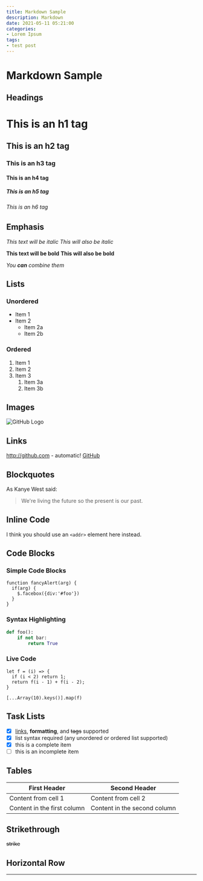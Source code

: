 ```yaml
---
title: Markdown Sample
description: Markdown
date: 2021-05-11 05:21:00
categories:
- Lorem Ipsum
tags:
- test post
---
```


# Markdown Sample

## Headings

# This is an h1 tag
## This is an h2 tag
### This is an h3 tag
#### This is an h4 tag
##### This is an h5 tag
###### This is an h6 tag

## Emphasis

*This text will be italic*
_This will also be italic_

**This text will be bold**
__This will also be bold__

_You **can** combine them_

## Lists

### Unordered

* Item 1
* Item 2
  * Item 2a
  * Item 2b

### Ordered

1. Item 1
1. Item 2
1. Item 3
   1. Item 3a
   1. Item 3b

## Images

![GitHub Logo](https://github.githubassets.com/images/modules/logos_page/GitHub-Mark.png)

## Links

http://github.com - automatic!
[GitHub](http://github.com)

## Blockquotes

As Kanye West said:

> We're living the future so
> the present is our past.

## Inline Code

I think you should use an 
`<addr>` element here instead.

## Code Blocks

### Simple Code Blocks

```
function fancyAlert(arg) {
  if(arg) {
    $.facebox({div:'#foo'})
  }
}
```

### Syntax Highlighting

```python
def foo():
    if not bar:
        return True
```

### Live Code

```eval-js
let f = (i) => {
  if (i < 2) return 1;
  return f(i - 1) + f(i - 2);
}

[...Array(10).keys()].map(f)
```

## Task Lists

- [x] [links](), **formatting**, and <del>tags</del> supported
- [x] list syntax required (any unordered or ordered list supported)
- [x] this is a complete item
- [ ] this is an incomplete item

## Tables

First Header | Second Header
------------ | -------------
Content from cell 1 | Content from cell 2
Content in the first column | Content in the second column

## Strikethrough

~~strike~~

## Horizontal Row

---
